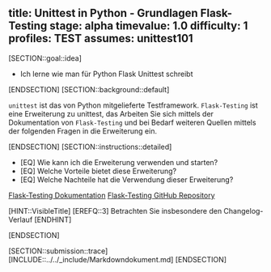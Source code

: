 title: Unittest in Python - Grundlagen Flask-Testing
stage: alpha
timevalue: 1.0
difficulty: 1
profiles: TEST
assumes: unittest101
---
[SECTION::goal::idea]

- Ich lerne wie man für Python Flask Unittest schreibt

[ENDSECTION]
[SECTION::background::default]

`unittest` ist das von Python mitgelieferte Testframework. `Flask-Testing` ist eine Erweiterung zu unittest, das
Arbeiten Sie sich mittels der Dokumentation von `Flask-Testing` und bei Bedarf weiteren Quellen mittels
der folgenden Fragen in die Erweiterung ein.

[ENDSECTION]
[SECTION::instructions::detailed]

- [EQ] Wie kann ich die Erweiterung verwenden und starten?
- [EQ] Welche Vorteile bietet diese Erweiterung?
- [EQ] Welche Nachteile hat die Verwendung dieser Erweiterung?

[Flask-Testing Dokumentation](https://flask-testing.readthedocs.io/en/latest/)
[Flask-Testing GitHub Repository](https://github.com/jarus/flask-testing/tree/master)

[HINT::VisibleTitle]
[EREFQ::3] Betrachten Sie insbesondere den Changelog-Verlauf
[ENDHINT]

[ENDSECTION]

[SECTION::submission::trace]
[INCLUDE::../../_include/Markdowndokument.md]
[ENDSECTION]
